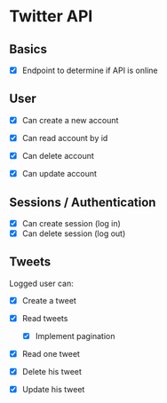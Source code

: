 # Twitter API

## Basics

- [x] Endpoint to determine if API is online

## User

- [X] Can create a new account
- [X] Can read account by id
- [X] Can delete account
- [X] Can update account


## Sessions / Authentication

- [X] Can create session (log in)
- [X] Can delete session (log out)

## Tweets

Logged user can:

- [X] Create a tweet
- [X] Read tweets
  - [X] Implement pagination
- [X] Read one tweet
- [X] Delete his tweet
- [X] Update his tweet
 
